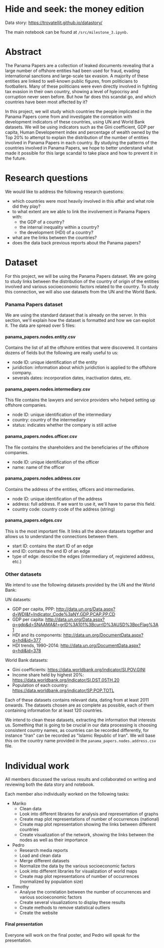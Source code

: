 # Hide and seek: the money edition

Data story: https://trovatellit.github.io/datastory/

The main notebook can be found at `/src/milestone_3.ipynb.`

# Abstract

The Panama Papers are a collection of leaked documents revealing that a large number of offshore entities had been used for fraud, evading international sanctions and large-scale tax evasion. A majority of these entities are linked to well-known public figures, from politicians to footballers. Many of these politicians were even directly involved in fighting tax evasion in their own country, showing a level of hypocrisy and corruption never seen before. But how far does this scandal go, and which countries have been most affected by it?

In this project, we will study which countries the people implicated in the Panama Papers come from and investigate the correlation with development indicators of these countries, using UN and World Bank datasets. We will be using indicators such as the Gini coefficient, GDP per capita, Human Developement index and percentage of wealth owned by the Top 20% to attempt to explain the distribution of the number of entities involved in Panama Papers in each country. By studying the patterns of the countries involved in Panama Papers, we hope to better understand what made it possible for this large scandal to take place and how to prevent it in the future.

# Research questions
We would like to address the following research questions:

- which countries were most heavily involved in this affair and what role did they play?
- to what extent are we able to link the involvement in Panama Papers with:
  - the GDP of a country?
  - the internal inequality within a country?
  - the development (HDI) of a country?
- what are the links between the countries?
- does the data back previous reports about the Panama papers?

# Dataset

For this project, we will be using the Panama Papers dataset. We are going to study links between the distribution of the country of origin of the entities involved and various socioeconomic factors related to the country. To study this connection, we will also use datasets from the UN and the World Bank.

### Panama Papers dataset
We are using the standard dataset that is already on the server. In this section, we'll explain how the dataset is formatted and how we can exploit it.
The data are spread over 5 files:

#### panama_papers.nodes.entity.csv
Contains the list of all the offshore entities that were discovered. It contains dozens of fields but the following are really useful to us:
- node ID: unique identification of the entity
- juridiction: information about which juridiction is applied to the offshore company.
- severals dates: incorporation dates, inactivation dates, etc.

#### panama_papers.nodes.intermediary.csv
This file contains the lawyers and service providers who helped setting up offshore companies.
- node ID: unique identification of the intermediary
- country: country of the intermediary
- status: indicates whether the company is still active

#### panama_papers.nodes.officer.csv
The file contains the shareholders and the beneficiaries of the offshore companies.
- node ID: unique identification of the officer
- name: name of the officer

#### panama_papers.nodes.address.csv
Contains the address of the entities, officers and intermediaries.
- node ID: unique identification of the address
- address: full address. If we want to use it, we'll have to parse this field.
- country code: country code of the address (string)

#### panama_papers.edges.csv
This is the most important file. It links all the above datasets together and allows us to understand the connections between them.

- start ID: contains the start ID of an edge
- end ID: contains the end ID of an edge
- type of edge: describe the edges (intermediary of, registered address, etc.)

### Other datasets

We intend to use the following datasets provided by the UN and the World Bank:

UN datasets:
- GDP per capita, PPP: http://data.un.org/Data.aspx?d=WDI&f=Indicator_Code%3aNY.GDP.PCAP.PP.CD
- GDP per capita: http://data.un.org/Data.aspx?q=gdp&d=SNAAMA&f=grID%3A101%3BcurrID%3AUSD%3BpcFlag%3A1
- HDI and its components: http://data.un.org/DocumentData.aspx?q=hdi&id=377
- HDI trends, 1990–2014: http://data.un.org/DocumentData.aspx?q=hdi&id=378

World Bank datasets:
- Gini coefficients: https://data.worldbank.org/indicator/SI.POV.GINI
- Income share held by highest 20%: https://data.worldbank.org/indicator/SI.DST.05TH.20
- Population of each country: https://data.worldbank.org/indicator/SP.POP.TOTL


Each of these datasets contains relevant data, dating from at least 2011 onwards. The datasets chosen are as complete as possible, each of them containing information for at least 120 countries.

We intend to clean these datasets, extracting the information that interests us. Something that is going to be crucial in our data processing is choosing consistent country names, as countries can be recorded differently, for instance "Iran" can be recorded as "Islamic Republic of Iran". We will base this on the country name provided in the `panama_papers.nodes.address.csv` file.

# Individual work

All members discussed the various results and collaborated on writing and reviewing both the data story and notebook.

Each member also individually worked on the following tasks:

- Mariko
  - Clean data
  - Look into different libraries for analysis and representation of graphs
  - Create map plot representations of number of occurrences (national)
  - Create map plot representation showing the links between different countries
  - Create visualization of the network, showing the links between the nodes as well as their importance
- Pedro
  - Research media reports
  - Load and clean data
  - Merge different datasets
  - Normalize the data by the various socioeconomic factors
  - Look into different libraries for visualization of world maps
  - Create map plot representations of number of occurrences (normalized by population size)
- Timothy
  - Analyse the correlation between the number of occurrences and various socioeconomic factors
  - Create several visualizations to display these results
  - Create methods to remove statistical outliers
  - Create the website

#### Final presentation

Everyone will work on the final poster, and Pedro will speak for the presentation.
